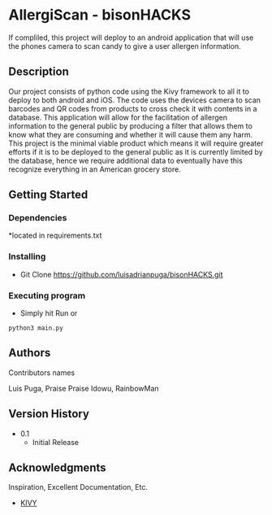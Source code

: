 # AllergiScan - bisonHACKS

If compliled, this project will deploy to an android application that will use the phones camera to scan candy to give a user allergen information.

## Description

Our project consists of python code using the Kivy framework to all it to deploy to both android and iOS. The code uses the devices camera to scan barcodes and QR codes from products to cross check it with contents in a database. This application will allow for the facilitation of allergen information to the general public by producing a filter that allows them to know what they are consuming and whether it will cause them any harm. This project is the minimal viable product which means it will require greater efforts if it is to be deployed to the general public as it is currently limited by the database, hence we require additional data to eventually have this recognize everything in an American grocery store. 

## Getting Started

### Dependencies

*located in requirements.txt

### Installing

* Git Clone https://github.com/luisadrianpuga/bisonHACKS.git


### Executing program

* Simply hit Run or
```
python3 main.py
```



## Authors

Contributors names 

Luis Puga,
Praise Praise Idowu,
RainbowMan

## Version History

* 0.1
    * Initial Release



## Acknowledgments

Inspiration, Excellent Documentation, Etc.
* [KIVY](https://kivy.org/#home)
